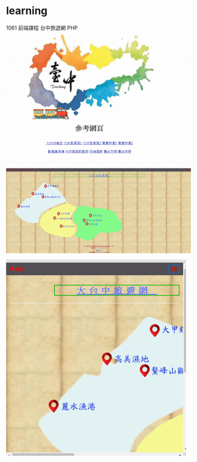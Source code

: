 # learning
1061 前端課程 台中旅遊網 PHP
![image](https://github.com/b3o3m303/learning/blob/master/HTML%E8%AA%B2%E7%A8%8B_%E4%BB%A5PHP%E7%B0%A1%E6%98%93%E8%A3%BD%E4%BD%9C%E5%8F%B0%E4%B8%AD%E6%97%85%E9%81%8A%E4%BB%8B%E7%B4%B91061/readme1.gif)

![image](https://github.com/b3o3m303/learning/blob/master/HTML%E8%AA%B2%E7%A8%8B_%E4%BB%A5PHP%E7%B0%A1%E6%98%93%E8%A3%BD%E4%BD%9C%E5%8F%B0%E4%B8%AD%E6%97%85%E9%81%8A%E4%BB%8B%E7%B4%B91061/readme2.png)

![image](https://github.com/b3o3m303/learning/blob/master/HTML%E8%AA%B2%E7%A8%8B_%E4%BB%A5PHP%E7%B0%A1%E6%98%93%E8%A3%BD%E4%BD%9C%E5%8F%B0%E4%B8%AD%E6%97%85%E9%81%8A%E4%BB%8B%E7%B4%B91061/readme3.png)
